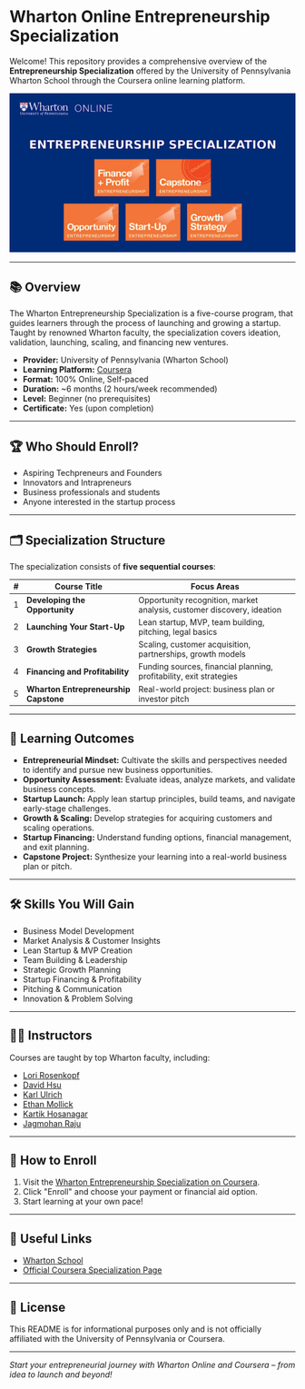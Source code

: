 # Wharton Online Entrepreneurship Specialization

Welcome! This repository provides a comprehensive overview of the **Entrepreneurship Specialization** offered by the University of Pennsylvania Wharton School through the Coursera online learning platform.

![pl](assets/ES_BG_5.png)

---

## 📚 Overview

The Wharton Entrepreneurship Specialization is a five-course program, that guides learners through the process of launching and growing a startup. Taught by renowned Wharton faculty, the specialization covers ideation, validation, launching, scaling, and financing new ventures.

- **Provider:** University of Pennsylvania (Wharton School)
- **Learning Platform:** [Coursera](https://platform.onlinelearning.upenn.edu/offering/entrepreneurship-specialization-a0Q2E00000JmMP5UAN)
- **Format:** 100% Online, Self-paced
- **Duration:** ~6 months (2 hours/week recommended)
- **Level:** Beginner (no prerequisites)
- **Certificate:** Yes (upon completion)

---

## 🏆 Who Should Enroll?

- Aspiring Techpreneurs and Founders
- Innovators and Intrapreneurs
- Business professionals and students
- Anyone interested in the startup process

---

## 🗂️ Specialization Structure

The specialization consists of **five sequential courses**:

| # | Course Title                                      | Focus Areas |
|---|---------------------------------------------------|-------------|
| 1 | **Developing the Opportunity**                    | Opportunity recognition, market analysis, customer discovery, ideation |
| 2 | **Launching Your Start-Up**                       | Lean startup, MVP, team building, pitching, legal basics |
| 3 | **Growth Strategies**                             | Scaling, customer acquisition, partnerships, growth models |
| 4 | **Financing and Profitability**                   | Funding sources, financial planning, profitability, exit strategies |
| 5 | **Wharton Entrepreneurship Capstone**             | Real-world project: business plan or investor pitch |

---

## 🎯 Learning Outcomes

- **Entrepreneurial Mindset:** Cultivate the skills and perspectives needed to identify and pursue new business opportunities.
- **Opportunity Assessment:** Evaluate ideas, analyze markets, and validate business concepts.
- **Startup Launch:** Apply lean startup principles, build teams, and navigate early-stage challenges.
- **Growth & Scaling:** Develop strategies for acquiring customers and scaling operations.
- **Startup Financing:** Understand funding options, financial management, and exit planning.
- **Capstone Project:** Synthesize your learning into a real-world business plan or pitch.

---

## 🛠️ Skills You Will Gain

- Business Model Development
- Market Analysis & Customer Insights
- Lean Startup & MVP Creation
- Team Building & Leadership
- Strategic Growth Planning
- Startup Financing & Profitability
- Pitching & Communication
- Innovation & Problem Solving

---

## 👨‍🏫 Instructors

Courses are taught by top Wharton faculty, including:

- [Lori Rosenkopf](https://mgmt.wharton.upenn.edu/profile/rosenkol)
- [David Hsu](https://mgmt.wharton.upenn.edu/profile/dhsu)
- [Karl Ulrich](https://oid.wharton.upenn.edu/profile/ulrich)
- [Ethan Mollick](https://mgmt.wharton.upenn.edu/profile/emollick)
- [Kartik Hosanagar](https://oid.wharton.upenn.edu/profile/kartikh)
- [Jagmohan Raju](https://marketing.wharton.upenn.edu/profile/rajuj)

---

## 🚀 How to Enroll

1. Visit the [Wharton Entrepreneurship Specialization on Coursera](https://platform.onlinelearning.upenn.edu/offering/entrepreneurship-specialization-a0Q2E00000JmMP5UAN).
2. Click "Enroll" and choose your payment or financial aid option.
3. Start learning at your own pace!

---

## 🔗 Useful Links

- [Wharton School](https://platform.onlinelearning.upenn.edu/offering/entrepreneurship-specialization-a0Q2E00000JmMP5UAN)
- [Official Coursera Specialization Page](https://www.coursera.org/specializations/wharton-entrepreneurship)


---

## 📜 License

This README is for informational purposes only and is not officially affiliated with the University of Pennsylvania or Coursera.

---

*Start your entrepreneurial journey with Wharton Online and Coursera – from idea to launch and beyond!*
